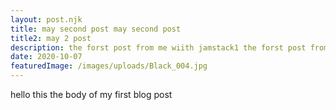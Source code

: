 ```yaml
---
layout: post.njk
title: may second post may second post
title2: may 2 post
description: the forst post from me wiith jamstack1 the forst post from me wiith jamstack1 the forst post from me wiith jamstack1 the forst post from me wiith jamstack1 the forst post from me wiith jamstack1 the forst post from me wiith jamstack1
date: 2020-10-07
featuredImage: /images/uploads/Black_004.jpg
---
```


hello this the body of my first blog post
